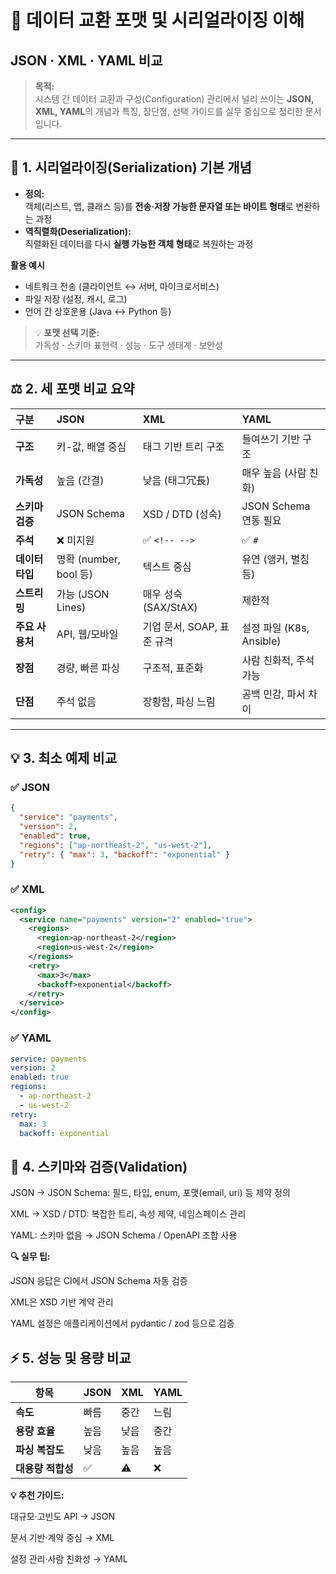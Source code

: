 # 📘 데이터 교환 포맷 및 시리얼라이징 이해  
## JSON · XML · YAML 비교

> **목적:**  
> 시스템 간 데이터 교환과 구성(Configuration) 관리에서 널리 쓰이는 **JSON, XML, YAML**의 개념과 특징, 장단점, 선택 가이드를 실무 중심으로 정리한 문서입니다.

---

## 🧩 1. 시리얼라이징(Serialization) 기본 개념

- **정의:**  
  객체(리스트, 맵, 클래스 등)를 **전송·저장 가능한 문자열 또는 바이트 형태**로 변환하는 과정  
- **역직렬화(Deserialization):**  
  직렬화된 데이터를 다시 **실행 가능한 객체 형태**로 복원하는 과정  

**활용 예시**
- 네트워크 전송 (클라이언트 ↔ 서버, 마이크로서비스)
- 파일 저장 (설정, 캐시, 로그)
- 언어 간 상호운용 (Java ↔ Python 등)

> 💡 **포맷 선택 기준:**  
> 가독성 · 스키마 표현력 · 성능 · 도구 생태계 · 보안성

---

## ⚖️ 2. 세 포맷 비교 요약

| 구분 | **JSON** | **XML** | **YAML** |
|:---|:---|:---|:---|
| **구조** | 키-값, 배열 중심 | 태그 기반 트리 구조 | 들여쓰기 기반 구조 |
| **가독성** | 높음 (간결) | 낮음 (태그冗長) | 매우 높음 (사람 친화) |
| **스키마 검증** | JSON Schema | XSD / DTD (성숙) | JSON Schema 연동 필요 |
| **주석** | ❌ 미지원 | ✅ `<!-- -->` | ✅ `#` |
| **데이터 타입** | 명확 (number, bool 등) | 텍스트 중심 | 유연 (앵커, 별칭 등) |
| **스트리밍** | 가능 (JSON Lines) | 매우 성숙 (SAX/StAX) | 제한적 |
| **주요 사용처** | API, 웹/모바일 | 기업 문서, SOAP, 표준 규격 | 설정 파일 (K8s, Ansible) |
| **장점** | 경량, 빠른 파싱 | 구조적, 표준화 | 사람 친화적, 주석 가능 |
| **단점** | 주석 없음 | 장황함, 파싱 느림 | 공백 민감, 파서 차이 |

---

## 💡 3. 최소 예제 비교

### ✅ JSON
```json
{
  "service": "payments",
  "version": 2,
  "enabled": true,
  "regions": ["ap-northeast-2", "us-west-2"],
  "retry": { "max": 3, "backoff": "exponential" }
}
```


### ✅ XML
```xml
<config>
  <service name="payments" version="2" enabled="true">
    <regions>
      <region>ap-northeast-2</region>
      <region>us-west-2</region>
    </regions>
    <retry>
      <max>3</max>
      <backoff>exponential</backoff>
    </retry>
  </service>
</config>
```

### ✅ YAML
```yaml
service: payments
version: 2
enabled: true
regions:
  - ap-northeast-2
  - us-west-2
retry:
  max: 3
  backoff: exponential
```

## 🧱 4. 스키마와 검증(Validation)

JSON → JSON Schema: 필드, 타입, enum, 포맷(email, uri) 등 제약 정의

XML → XSD / DTD: 복잡한 트리, 속성 제약, 네임스페이스 관리

YAML: 스키마 없음 → JSON Schema / OpenAPI 조합 사용

**🔍 실무 팁:**

JSON 응답은 CI에서 JSON Schema 자동 검증

XML은 XSD 기반 계약 관리

YAML 설정은 애플리케이션에서 pydantic / zod 등으로 검증

## ⚡ 5. 성능 및 용량 비교

| 항목          | **JSON** | **XML** | **YAML** |
| ----------- | -------- | ------- | -------- |
| **속도**      | 빠름       | 중간      | 느림       |
| **용량 효율**   | 높음       | 낮음      | 중간       |
| **파싱 복잡도**  | 낮음       | 높음      | 높음       |
| **대용량 적합성** | ✅        | ⚠️      | ❌        |


**💡 추천 가이드:**

대규모·고빈도 API → JSON

문서 기반·계약 중심 → XML

설정 관리·사람 친화성 → YAML

